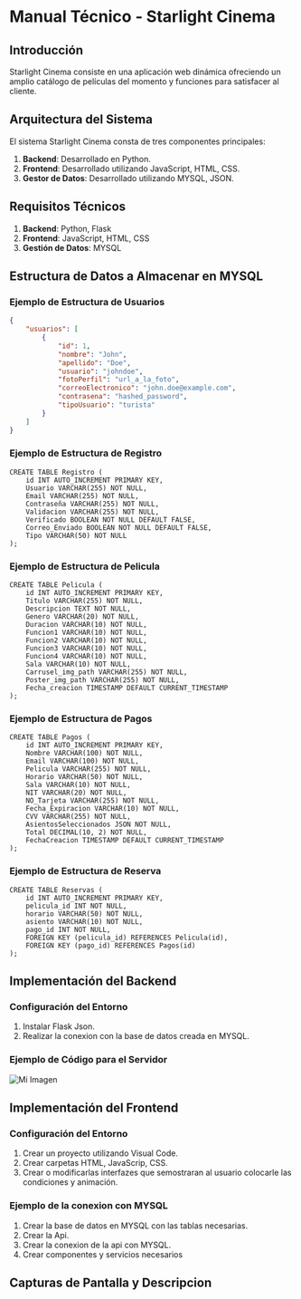 # Manual Técnico - Starlight Cinema

## Introducción
Starlight Cinema consiste en una aplicación web dinámica ofreciendo un amplio catálogo de películas del momento y funciones para satisfacer al cliente.

## Arquitectura del Sistema
El sistema Starlight Cinema consta de tres componentes principales:
1. **Backend**: Desarrollado en Python.
2. **Frontend**: Desarrollado utilizando JavaScript, HTML, CSS.
3. **Gestor de Datos**: Desarrollado utilizando MYSQL, JSON.

## Requisitos Técnicos
1. **Backend**: Python, Flask
2. **Frontend**: JavaScript, HTML, CSS
3. **Gestión de Datos**: MYSQL

## Estructura de Datos a Almacenar en MYSQL
### Ejemplo de Estructura de Usuarios
```json
{
    "usuarios": [
        {
            "id": 1,
            "nombre": "John",
            "apellido": "Doe",
            "usuario": "johndoe",
            "fotoPerfil": "url_a_la_foto",
            "correoElectronico": "john.doe@example.com",
            "contrasena": "hashed_password",
            "tipoUsuario": "turista"
        }
    ]
}
```
### Ejemplo de Estructura de Registro
```MYSQL
CREATE TABLE Registro (
    id INT AUTO_INCREMENT PRIMARY KEY,
    Usuario VARCHAR(255) NOT NULL,
    Email VARCHAR(255) NOT NULL,
    Contraseña VARCHAR(255) NOT NULL,	
    Validacion VARCHAR(255) NOT NULL,
    Verificado BOOLEAN NOT NULL DEFAULT FALSE,
    Correo_Enviado BOOLEAN NOT NULL DEFAULT FALSE,
    Tipo VARCHAR(50) NOT NULL
);
```

### Ejemplo de Estructura de Pelicula
```MYSQL
CREATE TABLE Pelicula (
    id INT AUTO_INCREMENT PRIMARY KEY,
    Titulo VARCHAR(255) NOT NULL,
    Descripcion TEXT NOT NULL,
    Genero VARCHAR(20) NOT NULL,
    Duracion VARCHAR(10) NOT NULL,
    Funcion1 VARCHAR(10) NOT NULL,
    Funcion2 VARCHAR(10) NOT NULL,
    Funcion3 VARCHAR(10) NOT NULL,
    Funcion4 VARCHAR(10) NOT NULL,
    Sala VARCHAR(10) NOT NULL,
    Carrusel_img_path VARCHAR(255) NOT NULL,
    Poster_img_path VARCHAR(255) NOT NULL,
    Fecha_creacion TIMESTAMP DEFAULT CURRENT_TIMESTAMP
);
```
### Ejemplo de Estructura de Pagos
```MYSQL
CREATE TABLE Pagos (
    id INT AUTO_INCREMENT PRIMARY KEY,
    Nombre VARCHAR(100) NOT NULL,
    Email VARCHAR(100) NOT NULL,
    Pelicula VARCHAR(255) NOT NULL,
    Horario VARCHAR(50) NOT NULL,
    Sala VARCHAR(10) NOT NULL,
    NIT VARCHAR(20) NOT NULL,
    NO_Tarjeta VARCHAR(255) NOT NULL,
    Fecha_Expiracion VARCHAR(10) NOT NULL,
    CVV VARCHAR(255) NOT NULL,
    AsientosSeleccionados JSON NOT NULL,
    Total DECIMAL(10, 2) NOT NULL,
    FechaCreacion TIMESTAMP DEFAULT CURRENT_TIMESTAMP
);
```
### Ejemplo de Estructura de Reserva
```MYSQL
CREATE TABLE Reservas (
    id INT AUTO_INCREMENT PRIMARY KEY,
    pelicula_id INT NOT NULL,
    horario VARCHAR(50) NOT NULL,
    asiento VARCHAR(10) NOT NULL,
    pago_id INT NOT NULL,
    FOREIGN KEY (pelicula_id) REFERENCES Pelicula(id),
    FOREIGN KEY (pago_id) REFERENCES Pagos(id)
);
```

## Implementación del Backend
### Configuración del Entorno
1. Instalar Flask Json.
3. Realizar la conexion con la base de datos creada en MYSQL.

### Ejemplo de Código para el Servidor
![Mi Imagen](img/code.png)

## Implementación del Frontend
### Configuración del Entorno
1. Crear un proyecto utilizando Visual Code. 
2. Crear carpetas HTML, JavaScrip, CSS.
3. Crear o modificarlas interfazes que semostraran al usuario colocarle las condiciones y animación.
   
### Ejemplo de la conexion con MYSQL 
1. Crear la base de datos en MYSQL con las tablas necesarias. 
2. Crear la Api.
3. Crear la conexion de la api con MYSQL.
4. Crear componentes y servicios necesarios
   
## Capturas de Pantalla y Descripcion


